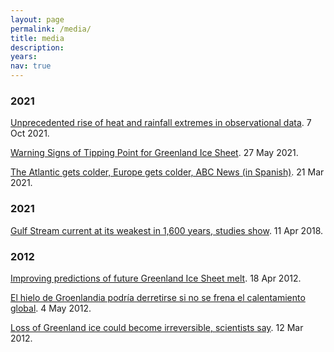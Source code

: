 ```yaml
---
layout: page
permalink: /media/
title: media
description: 
years:
nav: true
---
```


<h3 id="2021">2021</h3>

<a href="https://www.sciencedaily.com/releases/2021/10/211007122218.htm" target="_blank">Unprecedented rise of heat and rainfall extremes in observational data</a>. 7 Oct 2021.

<a href="https://physics.aps.org/articles/v14/80" target="_blank">Warning Signs of Tipping Point for Greenland Ice Sheet</a>. 27 May 2021. 

<a href="https://www.abc.es/sociedad/abci-cambios-corriente-golfo-amenazan-clima-europeo-202103210046_noticia.html" target="_blank">The Atlantic gets colder, Europe gets colder, ABC News (in Spanish)</a>. 21 Mar 2021.

<h3 id="2018">2021</h3>

<a href="https://www.theguardian.com/environment/2018/apr/11/critical-gulf-stream-current-weakest-for-1600-years-research-finds" target="_blank">Gulf Stream current at its weakest in 1,600 years, studies show</a>. 11 Apr 2018.


<h3 id="2012">2012</h3>

<a href="http://www.sciencepoles.org/interview/improving-predictions-of-future-greenland-ice-sheet-melt">Improving predictions of future Greenland Ice Sheet melt</a>. 18 Apr 2012.

<a href="https://www.ucm.es/tribunacomplutense/69/art1109.php">El hielo de Groenlandia podría derretirse si no se frena el calentamiento global</a>. 4 May 2012. 

<a href="https://latimesblogs.latimes.com/world_now/2012/03/greenland-ice-sheet-global-warming.html" target="_blank">Loss of Greenland ice could become irreversible, scientists say</a>. 12 Mar 2012.
